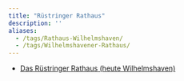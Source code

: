 ```yaml
---
title: "Rüstringer Rathaus"
description: ''
aliases:
  - /tags/Rathaus-Wilhelmshaven/
  - /tags/Wilhelmshavener-Rathaus/
---
```


* [Das Rüstringer Rathaus (heute Wilhelmshaven)](https://de.wikipedia.org/wiki/Rathaus_Wilhelmshaven)
